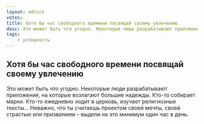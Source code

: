 ```yaml
---
layout: advice
votes:
title: Хотя бы час свободного времени посвящай своему увлечению
desc: Это может быть что угодно. Некоторые люди разрабатывают приложения, на которые возлагают большие надежды. Кто-то собирает марки.
tags:
    - успешность
---
```


## Хотя бы час свободного времени посвящай своему увлечению

Это может быть что угодно. Некоторые люди разрабатывают приложения, на которые возлагают большие надежды. Кто-то собирает марки. Кто-то ежедневно ходит в церковь, изучает религиозные тексты… Неважно, что ты считаешь проектом своей мечты, своей страстью или призванием – выдели на это минимум один час в день.

